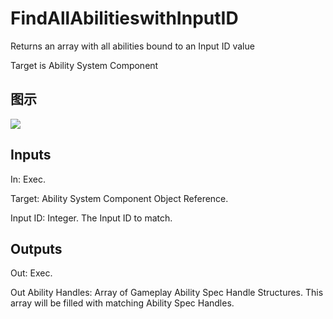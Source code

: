 # FindAllAbilitieswithInputID

Returns an array with all abilities bound to an Input ID value

Target is Ability System Component

## 图示

![]($-20221218-19081925.png)

## Inputs

In: Exec.

Target: Ability System Component Object Reference.

Input ID: Integer. The Input ID to match.  

## Outputs

Out: Exec.

Out Ability Handles: Array of Gameplay Ability Spec Handle Structures. This array will be filled with matching Ability Spec Handles.

